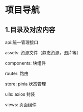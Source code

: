 # 项目导航

## 1.目录及对应内容

api:统一管理接口

assets: 资源文件（静态资源，图片等）

components: 块组件

router: 路由

store: pinia 状态管理

uils: axios 封装

views: 页面组件

